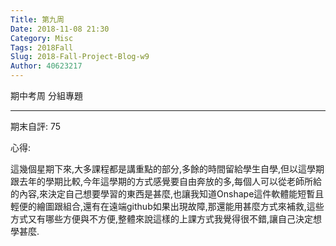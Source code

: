 ```yaml
---
Title: 第九周
Date: 2018-11-08 21:30
Category: Misc
Tags: 2018Fall
Slug: 2018-Fall-Project-Blog-w9
Author: 40623217
---
```


期中考周 分組專題

<!-- PELICAN_END_SUMMARY -->
----

期末自評: 75

心得:

這幾個星期下來,大多課程都是講重點的部分,多餘的時間留給學生自學,但以這學期跟去年的學期比較,今年這學期的方式感覺要自由奔放的多,每個人可以從老師所給的內容,來決定自己想要學習的東西是甚麼,也讓我知道Onshape這件軟體能短暫且輕便的繪圖跟組合,還有在遠端github如果出現故障,那還能用甚麼方式來補救,這些方式又有哪些方便與不方便,整體來說這樣的上課方式我覺得很不錯,讓自己決定想學甚麼.



